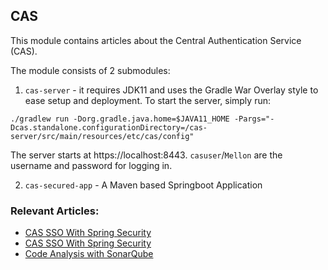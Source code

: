 ## CAS

This module contains articles about the Central Authentication Service (CAS).

The module consists of 2 submodules:
1. `cas-server` - it requires JDK11 and uses the Gradle War Overlay style to ease setup and deployment. To  start the server, simply run:

`./gradlew run
  -Dorg.gradle.java.home=$JAVA11_HOME
  -Pargs="-Dcas.standalone.configurationDirectory=/cas-server/src/main/resources/etc/cas/config"`

The server starts at https://localhost:8443. `casuser`/`Mellon` are the username and password for logging in.

2. `cas-secured-app` - A Maven based Springboot Application

### Relevant Articles: 

- [CAS SSO With Spring Security](https://www.maixuanviet.com)
- [CAS SSO With Spring Security](http://www.maixuanviet.com)
- [Code Analysis with SonarQube](http://www.maixuanviet.com)
